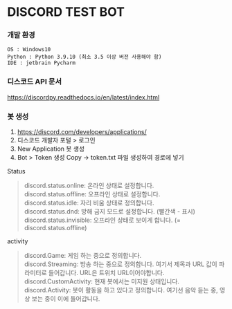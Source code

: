 # DISCORD TEST BOT
### 개발 환경
```
OS : Windows10
Python : Python 3.9.10 (최소 3.5 이상 버전 사용해야 함)
IDE : jetbrain Pycharm 
```
### 디스코드 API 문서
https://discordpy.readthedocs.io/en/latest/index.html

### 봇 생성
1. https://discord.com/developers/applications/
2. 디스코드 개발자 포털 > 로그인
3. New Application 봇 생성
4. Bot > Token 생성 Copy -> token.txt 파일 생성하여 경로에 넣기

Status
>discord.status.online: 온라인 상태로 설정합니다.<br/>
discord.status.offline: 오프라인 상태로 설정합니다.<br/>
discord.status.idle: 자리 비움 상태로 정의합니다.<br/>
discord.status.dnd: 방해 금지 모드로 설정합니다. (빨간색 - 표시)<br/>
discord.status.invisible: 오프라인 상태로 보이게 합니다. (= discord.status.offline)

activity
>discord.Game: 게임 하는 중으로 정의합니다.<br/>
discord.Streaming: 방송 하는 중으로 정의합니다. 여기서 제목과 URL 값이 파라미터로 들어갑니다. URL은 트위치 URL이어야합니다.<br/>
discord.CustomActivity: 현재 봇에서는 미지원 상태입니다.<br/>
discord.Activity: 봇이 활동을 하고 있다고 정의합니다. 여기선 음악 듣는 중, 영상 보는 중이 이에 들어갑니다.

